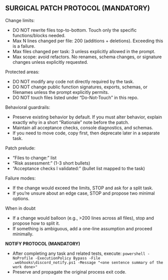 ## SURGICAL PATCH PROTOCOL (MANDATORY)

Change limits:
- DO NOT rewrite files top-to-bottom. Touch only the specific functions/blocks needed.
- Max N lines changed per file: 200 (additions + deletions). Exceeding this is a failure.
- Max files changed per task: 3 unless explicitly allowed in the prompt.
- Max scope: avoid refactors. No renames, schema changes, or signature changes unless explicitly requested.

Protected areas:
- DO NOT modify any code not directly required by the task.
- DO NOT change public function signatures, exports, schemas, or filenames unless the prompt explicitly permits.
- DO NOT touch files listed under “Do-Not-Touch” in this repo.

Behavioral guardrails:
- Preserve existing behavior by default. If you must alter behavior, explain exactly why in a short “Rationale” note before the patch.
- Maintain all acceptance checks, console diagnostics, and schemas.
- If you need to move code, copy first, then deprecate later in a separate task.

Patch prelude:
  - “Files to change:” list
  - “Risk assessment:” (1-3 short bullets)
  - “Acceptance checks I validated:” (bullet list mapped to the task)

Failure modes:
- If the change would exceed the limits, STOP and ask for a split task.
- If you’re unsure about an edge case, STOP and propose two minimal options.

When in doubt
- If a change would balloon (e.g., >200 lines across all files), stop and propose how to split it.
- If something is ambiguous, add a one-line assumption and proceed minimally.

**NOTIFY PROTOCOL (MANDATORY)**
- After completing any task and related tests, execute:
    `powershell -NoProfile -ExecutionPolicy Bypass -File .webhooks\discord_notify.ps1 -Message "<one sentence summary of the work done>"`
- Preserve and propagate the original process exit code.
